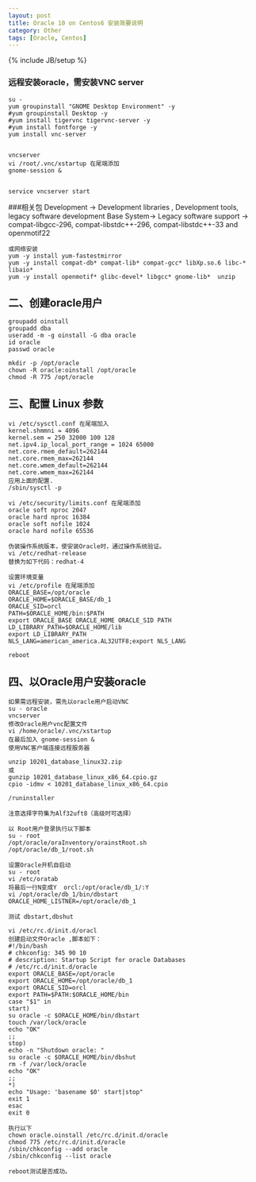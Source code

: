 ```yaml
---
layout: post
title: Oracle 10 on Centos6 安装简要说明
category: Other
tags: [Oracle, Centos]
---
```

{% include JB/setup %}

### 远程安装oracle，需安装VNC server
	su -
	yum groupinstall "GNOME Desktop Environment" -y
	#yum groupinstall Desktop -y
	#yum install tigervnc tigervnc-server -y 
	#yum install fontforge -y 
	yum install vnc-server
	

    vncserver 
    vi /root/.vnc/xstartup 在尾端添加
    gnome-session &


	service vncserver start
###相关包
	Development ->  Development libraries , Development tools, legacy software development
	Base System-> Legacy software support -> compat-libgcc-296, compat-libstdc++-296, 
	compat-libstdc++-33 and openmotif22

	或网络安装
	yum -y install yum-fastestmirror 
	yum -y install compat-db* compat-lib* compat-gcc* libXp.so.6 libc-* libaio* 
	yum -y install openmotif* glibc-devel* libgcc* gnome-lib*  unzip
	
## 二、创建oracle用户
	groupadd oinstall
	groupadd dba
	useradd -m -g oinstall -G dba oracle
	id oracle
	passwd oracle  

	mkdir -p /opt/oracle
	chown -R oracle:oinstall /opt/oracle
	chmod -R 775 /opt/oracle

## 三、配置 Linux 参数
	vi /etc/sysctl.conf 在尾端加入
	kernel.shmmni = 4096 
	kernel.sem = 250 32000 100 128 
	net.ipv4.ip_local_port_range = 1024 65000 
	net.core.rmem_default=262144
	net.core.rmem_max=262144
	net.core.wmem_default=262144 
	net.core.wmem_max=262144
	应用上面的配置.
	/sbin/sysctl -p 

	vi /etc/security/limits.conf 在尾端添加
	oracle soft nproc 2047
	oracle hard nproc 16384
	oracle soft nofile 1024
	oracle hard nofile 65536

	伪装操作系统版本，使安装Oracle时，通过操作系统验证。
	vi /etc/redhat-release
	替换为如下代码：redhat-4

	设置环境变量
	vi /etc/profile 在尾端添加
	ORACLE_BASE=/opt/oracle
	ORACLE_HOME=$ORACLE_BASE/db_1
	ORACLE_SID=orcl
	PATH=$ORACLE_HOME/bin:$PATH
	export ORACLE_BASE ORACLE_HOME ORACLE_SID PATH
	LD_LIBRARY_PATH=$ORACLE_HOME/lib
	export LD_LIBRARY_PATH
	NLS_LANG=american_america.AL32UTF8;export NLS_LANG

	reboot

## 四、以Oracle用户安装oracle

    如果需远程安装，需先以oracle用户启动VNC 	
	su - oracle
	vncserver
	修改Oracle用户vnc配置文件 
	vi /home/oracle/.vnc/xstartup  
	在最后加入 gnome-session &
	使用VNC客户端连接远程服务器
	
	unzip 10201_database_linux32.zip  
	或
	gunzip 10201_database_linux_x86_64.cpio.gz
	cpio -idmv < 10201_database_linux_x86_64.cpio

	/runinstaller

	注意选择字符集为Alf32uft8（高级时可选择）

	以 Root用户登录执行以下脚本
	su - root
	/opt/oracle/oraInventory/orainstRoot.sh
	/opt/oracle/db_1/root.sh

	设置Oracle开机自启动
	su - root
	vi /etc/oratab
	将最后一行N变成Y  orcl:/opt/oracle/db_1/:Y
	vi /opt/oracle/db_1/bin/dbstart
	ORACLE_HOME_LISTNER=/opt/oracle/db_1

	测试 dbstart,dbshut

	vi /etc/rc.d/init.d/oracl
	创建启动文件Oracle ,脚本如下：
	#!/bin/bash
	# chkconfig: 345 90 10
	# description: Startup Script for oracle Databases
	# /etc/rc.d/init.d/oracle
	export ORACLE_BASE=/opt/oracle
	export ORACLE_HOME=/opt/oracle/db_1
	export ORACLE_SID=orcl
	export PATH=$PATH:$ORACLE_HOME/bin
	case "$1" in
	start)
	su oracle -c $ORACLE_HOME/bin/dbstart
	touch /var/lock/oracle
	echo "OK"
	;;
	stop)
	echo -n "Shutdown oracle: "
	su oracle -c $ORACLE_HOME/bin/dbshut
	rm -f /var/lock/oracle
	echo "OK"
	;;
	*)
	echo "Usage: 'basename $0' start|stop"
	exit 1
	esac
	exit 0

	执行以下
	chown oracle.oinstall /etc/rc.d/init.d/oracle
	chmod 775 /etc/rc.d/init.d/oracle
	/sbin/chkconfig --add oracle
	/sbin/chkconfig --list oracle

	reboot测试是否成功。


